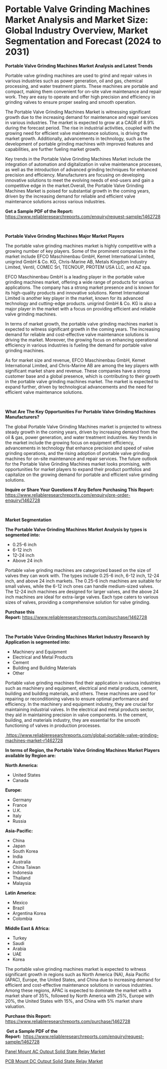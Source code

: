 <p><h1>Portable Valve Grinding Machines Market Analysis and Market Size: Global Industry Overview, Market Segmentation and Forecast (2024 to 2031)</h1></p><p><strong>Portable Valve Grinding Machines Market Analysis and Latest Trends</strong></p>
<p><p>Portable valve grinding machines are used to grind and repair valves in various industries such as power generation, oil and gas, chemical processing, and water treatment plants. These machines are portable and compact, making them convenient for on-site valve maintenance and repair work. They are easy to operate and offer high precision and efficiency in grinding valves to ensure proper sealing and smooth operation.</p><p>The Portable Valve Grinding Machines Market is witnessing significant growth due to the increasing demand for maintenance and repair services in various industries. The market is expected to grow at a CAGR of 8.9% during the forecast period. The rise in industrial activities, coupled with the growing need for efficient valve maintenance solutions, is driving the market growth. Additionally, advancements in technology, such as the development of portable grinding machines with improved features and capabilities, are further fueling market growth.</p><p>Key trends in the Portable Valve Grinding Machines Market include the integration of automation and digitalization in valve maintenance processes, as well as the introduction of advanced grinding techniques for enhanced precision and efficiency. Manufacturers are focusing on developing innovative solutions to meet the evolving needs of end-users and gain a competitive edge in the market.Overall, the Portable Valve Grinding Machines Market is poised for substantial growth in the coming years, driven by the increasing demand for reliable and efficient valve maintenance solutions across various industries.</p></p>
<p><strong>Get a Sample PDF of the Report:&nbsp;</strong> <a href="https://www.reliableresearchreports.com/enquiry/request-sample/1462728">https://www.reliableresearchreports.com/enquiry/request-sample/1462728</a></p>
<p>&nbsp;</p>
<p><strong>Portable Valve Grinding Machines Major Market Players</strong></p>
<p><p>The portable valve grinding machines market is highly competitive with a growing number of key players. Some of the prominent companies in the market include EFCO Maschinenbau GmbH, Kemet International Limited, unigrind GmbH & Co. KG, Chris-Marine AB, Metals Kingdom Industry Limited, Ventil, COMEC Srl, TECNOUP, PROTEM USA LLC, and AZ spa. </p><p>EFCO Maschinenbau GmbH is a leading player in the portable valve grinding machines market, offering a wide range of products for various applications. The company has a strong market presence and is known for its high-quality products and innovative solutions. Kemet International Limited is another key player in the market, known for its advanced technology and cutting-edge products. unigrind GmbH & Co. KG is also a major player in the market with a focus on providing efficient and reliable valve grinding machines.</p><p>In terms of market growth, the portable valve grinding machines market is expected to witness significant growth in the coming years. The increasing demand for reliable and cost-effective valve maintenance solutions is driving the market. Moreover, the growing focus on enhancing operational efficiency in various industries is fueling the demand for portable valve grinding machines.</p><p>As for market size and revenue, EFCO Maschinenbau GmbH, Kemet International Limited, and Chris-Marine AB are among the key players with significant market share and revenue. These companies have a strong customer base and a global presence, which is contributing to their growth in the portable valve grinding machines market. The market is expected to expand further, driven by technological advancements and the need for efficient valve maintenance solutions.</p></p>
<p>&nbsp;</p>
<p><strong>What Are The Key Opportunities For Portable Valve Grinding Machines Manufacturers?</strong></p>
<p><p>The global Portable Valve Grinding Machines market is projected to witness steady growth in the coming years, driven by increasing demand from the oil & gas, power generation, and water treatment industries. Key trends in the market include the growing focus on equipment efficiency, advancements in technology that enhance precision and speed of valve grinding operations, and the rising adoption of portable valve grinding machines for on-site maintenance and repair services. The future outlook for the Portable Valve Grinding Machines market looks promising, with opportunities for market players to expand their product portfolios and capitalize on the growing demand for portable and efficient valve grinding solutions.</p></p>
<p><strong>Inquire or Share Your Questions If Any Before Purchasing This Report:</strong> <a href="https://www.reliableresearchreports.com/enquiry/pre-order-enquiry/1462728">https://www.reliableresearchreports.com/enquiry/pre-order-enquiry/1462728</a></p>
<p>&nbsp;</p>
<p><strong>Market Segmentation</strong></p>
<p><strong>The Portable Valve Grinding Machines Market Analysis by types is segmented into:</strong></p>
<p><ul><li>0.25-6 inch</li><li>6-12 inch</li><li>12-24 inch</li><li>Above 24 inch</li></ul></p>
<p><p>Portable valve grinding machines are categorized based on the size of valves they can work with. The types include 0.25-6 inch, 6-12 inch, 12-24 inch, and above 24 inch markets. The 0.25-6 inch machines are suitable for small valves, while the 6-12 inch ones can handle medium-sized valves. The 12-24 inch machines are designed for larger valves, and the above 24 inch machines are ideal for extra-large valves. Each type caters to various sizes of valves, providing a comprehensive solution for valve grinding.</p></p>
<p><strong>Purchase this Report:&nbsp;</strong><a href="https://www.reliableresearchreports.com/purchase/1462728">https://www.reliableresearchreports.com/purchase/1462728</a></p>
<p>&nbsp;</p>
<p><strong>The Portable Valve Grinding Machines Market Industry Research by Application is segmented into:</strong></p>
<p><ul><li>Machinery and Equipment</li><li>Electrical and Metal Products</li><li>Cement</li><li>Building and Building Materials</li><li>Other</li></ul></p>
<p><p>Portable valve grinding machines find their application in various industries such as machinery and equipment, electrical and metal products, cement, building and building materials, and others. These machines are used for repairing or reconditioning valves to ensure optimal performance and efficiency. In the machinery and equipment industry, they are crucial for maintaining industrial valves. In the electrical and metal products sector, they aid in maintaining precision in valve components. In the cement, building, and materials industry, they are essential for the smooth functioning of valves in production processes.</p></p>
<p><a href="https://www.reliableresearchreports.com/global-portable-valve-grinding-machines-market-r1462728">&nbsp;https://www.reliableresearchreports.com/global-portable-valve-grinding-machines-market-r1462728</a></p>
<p><strong>In terms of Region, the Portable Valve Grinding Machines Market Players available by Region are:</strong></p>
<p>
    <p> <strong> North America: </strong>
        <ul>
            <li>United States</li>
            <li>Canada</li>
        </ul>
        </p> 
    <p> <strong> Europe: </strong>
        <ul>
            <li>Germany</li>
            <li>France</li>
            <li>U.K.</li>
            <li>Italy</li>
            <li>Russia</li>
        </ul>
        </p> 
    <p> <strong> Asia-Pacific: </strong>
        <ul>
            <li>China</li>
            <li>Japan</li>
            <li>South Korea</li>
            <li>India</li>
            <li>Australia</li>
            <li>China Taiwan</li>
            <li>Indonesia</li>
            <li>Thailand</li>
            <li>Malaysia</li>
        </ul>
        </p> 
    <p> <strong> Latin America: </strong>
        <ul>
            <li>Mexico</li>
            <li>Brazil</li>
            <li>Argentina Korea</li>
            <li>Colombia</li>
        </ul>
        </p> 
    <p> <strong> Middle East & Africa: </strong>
        <ul>
            <li>Turkey</li>
            <li>Saudi</li>
            <li>Arabia</li>
            <li>UAE</li>
            <li>Korea</li>
        </ul>
    </p>
    </p>
<p><p>The portable valve grinding machines market is expected to witness significant growth in regions such as North America (NA), Asia Pacific (APAC), Europe, the United States, and China due to increasing demand for efficient and cost-effective maintenance solutions in various industries. Among these regions, APAC is expected to dominate the market with a market share of 35%, followed by North America with 25%, Europe with 20%, the United States with 15%, and China with 5% market share valuation.</p></p>
<p><strong>Purchase this Report: </strong><a href="https://www.reliableresearchreports.com/purchase/1462728">https://www.reliableresearchreports.com/purchase/1462728</a></p>
<p>&nbsp;<strong>Get a Sample PDF of the Report:&nbsp;&nbsp;</strong><a href="https://www.reliableresearchreports.com/enquiry/request-sample/1462728">https://www.reliableresearchreports.com/enquiry/request-sample/1462728</a></p>
<p><strong></strong></p>
<p><p><a href="https://github.com/msLonKoss78/Market-Research-Report-List-1/blob/main/panel-mount-ac-output-solid-state-relay-market.md">Panel Mount AC Output Solid State Relay Market</a></p><p><a href="https://github.com/nettieBoyle39/Market-Research-Report-List-1/blob/main/pcb-mount-dc-output-solid-state-relay-market.md">PCB Mount DC Output Solid State Relay Market</a></p></p>